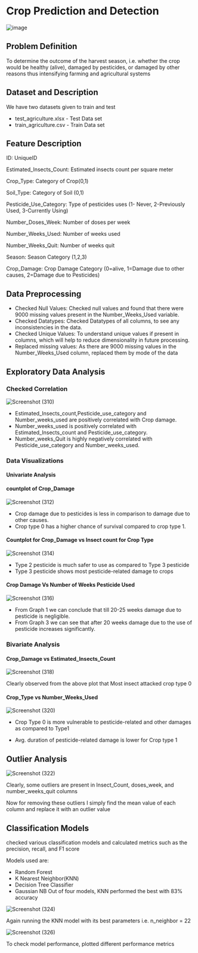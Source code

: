 # Crop Prediction and Detection

![image](https://user-images.githubusercontent.com/54531542/137821846-551bddc5-c71d-4f0e-a7b4-d7eec23ad969.png)

## Problem Definition

To determine the outcome of the harvest season, i.e. whether the crop would be healthy (alive), damaged by pesticides, or damaged by other reasons thus intensifying farming and agricultural systems

## Dataset and Description

We have two datasets given to train and test

* test_agriculture.xlsx - Test Data set
* train_agriculture.csv - Train Data set

## Feature Description

ID: UniqueID 

Estimated_Insects_Count: Estimated insects count per square meter 

Crop_Type: Category of Crop(0,1) 

Soil_Type: Category of Soil (0,1) 

Pesticide_Use_Category: Type of pesticides uses (1- Never, 2-Previously Used, 3-Currently Using) 

Number_Doses_Week: Number of doses per week 

Number_Weeks_Used: Number of weeks used 

Number_Weeks_Quit: Number of weeks quit 

Season: Season Category (1,2,3)

Crop_Damage: Crop Damage Category (0=alive, 1=Damage due to other causes, 2=Damage due to Pesticides)

## Data Preprocessing

* Checked Null Values:  Checked null values and found that there were 9000 missing values present in the Number_Weeks_Used variable.
* Checked Datatypes: Checked Datatypes of all columns, to see any inconsistencies in the data.
* Checked Unique Values: To understand unique values if present in columns, which will help to reduce dimensionality in future processing.
* Replaced missing values: As there are 9000 missing values in the Number_Weeks_Used column, replaced them by mode of the data

## Exploratory Data Analysis

### Checked Correlation

![Screenshot (310)](https://user-images.githubusercontent.com/54531542/137828235-e16ced42-8404-4e7e-90cc-afcff8983475.png)


* Estimated_Insects_count,Pesticide_use_category and Number_weeks_used are positively correlated with Crop damage.
* Number_weeks_used is positively correlated with Estimated_Insects_count and Pesticide_use_category.
* Number_weeks_Quit is highly negatively correlated with Pesticide_use_category and Number_weeks_used.

### Data Visualizations

#### Univariate Analysis

#### countplot of Crop_Damage

![Screenshot (312)](https://user-images.githubusercontent.com/54531542/137831778-9cd579f0-2092-4bef-8b14-6e547864bc00.png)

* Crop damage due to pesticides is less in comparison to damage due to other causes.
* Crop type 0 has a higher chance of survival compared to crop type 1.

#### Countplot for Crop_Damage vs Insect count for Crop Type

![Screenshot (314)](https://user-images.githubusercontent.com/54531542/137832009-1321ae63-4807-4c3a-9ae5-8b59e4433949.png)

* Type 2 pesticide is much safer to use as compared to Type 3 pesticide
* Type 3 pesticide shows most pesticide-related damage to crops

#### Crop Damage Vs Number of Weeks Pesticide Used

![Screenshot (316)](https://user-images.githubusercontent.com/54531542/137834067-ca5e3347-8db9-4280-8488-cc2caef32cbf.png)

* From Graph 1 we can conclude that till 20-25 weeks damage due to pesticide is negligible.
* From Graph 3 we can see that after 20 weeks damage due to the use of pesticide increases significantly.

### Bivariate Analysis

#### Crop_Damage vs Estimated_Insects_Count

![Screenshot (318)](https://user-images.githubusercontent.com/54531542/137844075-5b835df2-4074-4d3e-ace5-69a3abb5af14.png)

Clearly observed from the above plot that Most insect attacked crop type 0

#### Crop_Type vs Number_Weeks_Used

![Screenshot (320)](https://user-images.githubusercontent.com/54531542/137844311-e73a2091-ab21-4c02-9601-ebcf6ca09a1f.png)

* Crop Type 0 is more vulnerable to pesticide-related and other damages as compared to Type1

* Avg. duration of pesticide-related damage is lower for Crop type 1

## Outlier Analysis

![Screenshot (322)](https://user-images.githubusercontent.com/54531542/137848685-6a7717bd-8a2e-459b-a8c8-d64fe7445ee2.png)

Clearly, some outliers are present in Insect_Count, doses_week, and number_weeks_quit columns

Now for removing these outliers I simply find the mean value of each column and replace it with an outlier value

## Classification Models

checked various classification models and calculated metrics such as the precision, recall, and F1 score

Models used are:

* Random Forest
* K Nearest Neighbor(KNN)
* Decision Tree Classifier
* Gaussian NB
Out of four models, KNN performed the best with 83% accuracy

![Screenshot (324)](https://user-images.githubusercontent.com/54531542/137850033-fce96cb1-1e10-4f21-b6db-374382b23124.png)

Again running the KNN model with its best parameters i.e. n_neighbor = 22

![Screenshot (326)](https://user-images.githubusercontent.com/54531542/137850216-704ae214-1ac0-4045-af62-7b2184fa4dde.png)

To check model performance, plotted different performance metrics














